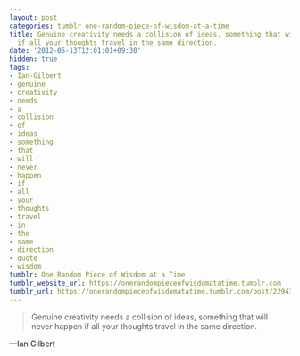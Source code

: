 ```yaml
---
layout: post
categories: tumblr one-random-piece-of-wisdom-at-a-time
title: Genuine creativity needs a collision of ideas, something that will never happen
  if all your thoughts travel in the same direction.
date: '2012-05-13T12:01:01+09:30'
hidden: true
tags:
- Ian-Gilbert
- genuine
- creativity
- needs
- a
- collision
- of
- ideas
- something
- that
- will
- never
- happen
- if
- all
- your
- thoughts
- travel
- in
- the
- same
- direction
- quote
- wisdom
tumblr: One Random Piece of Wisdom at a Time
tumblr_website_url: https://onerandompieceofwisdomatatime.tumblr.com
tumblr_url: https://onerandompieceofwisdomatatime.tumblr.com/post/22943868020/genuine-creativity-needs-a-collision-of-ideas
---
```

> Genuine creativity needs a collision of ideas, something that will never happen if all your thoughts travel in the same direction.

—Ian Gilbert
